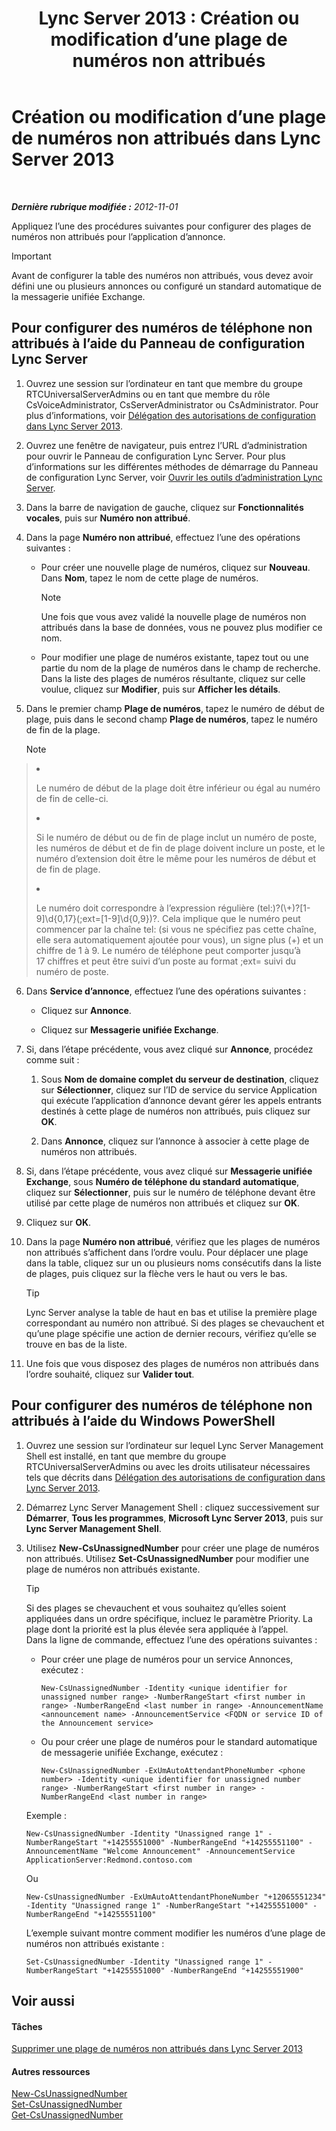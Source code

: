 ﻿---
title: 'Lync Server 2013 : Création ou modification d’une plage de numéros non attribués'
TOCTitle: Création ou modification d’une plage de numéros non attribués
ms:assetid: a102b226-0460-4d5c-82f9-79b8444fa958
ms:mtpsurl: https://technet.microsoft.com/fr-fr/library/Gg412748(v=OCS.15)
ms:contentKeyID: 49298356
ms.date: 05/20/2016
mtps_version: v=OCS.15
ms.translationtype: HT
---

# Création ou modification d’une plage de numéros non attribués dans Lync Server 2013

 

_**Dernière rubrique modifiée :** 2012-11-01_

Appliquez l’une des procédures suivantes pour configurer des plages de numéros non attribués pour l’application d’annonce.

> [!IMPORTANT]  
> Avant de configurer la table des numéros non attribués, vous devez avoir défini une ou plusieurs annonces ou configuré un standard automatique de la messagerie unifiée Exchange.

## Pour configurer des numéros de téléphone non attribués à l’aide du Panneau de configuration Lync Server

1.  Ouvrez une session sur l’ordinateur en tant que membre du groupe RTCUniversalServerAdmins ou en tant que membre du rôle CsVoiceAdministrator, CsServerAdministrator ou CsAdministrator. Pour plus d’informations, voir [Délégation des autorisations de configuration dans Lync Server 2013](lync-server-2013-delegate-setup-permissions.md).

2.  Ouvrez une fenêtre de navigateur, puis entrez l’URL d’administration pour ouvrir le Panneau de configuration Lync Server. Pour plus d’informations sur les différentes méthodes de démarrage du Panneau de configuration Lync Server, voir [Ouvrir les outils d’administration Lync Server](lync-server-2013-open-lync-server-administrative-tools.md).

3.  Dans la barre de navigation de gauche, cliquez sur **Fonctionnalités vocales**, puis sur **Numéro non attribué**.

4.  Dans la page **Numéro non attribué**, effectuez l’une des opérations suivantes :
    
      - Pour créer une nouvelle plage de numéros, cliquez sur **Nouveau**. Dans **Nom**, tapez le nom de cette plage de numéros.
        
        > [!NOTE]  
        > Une fois que vous avez validé la nouvelle plage de numéros non attribués dans la base de données, vous ne pouvez plus modifier ce nom.    
      - Pour modifier une plage de numéros existante, tapez tout ou une partie du nom de la plage de numéros dans le champ de recherche. Dans la liste des plages de numéros résultante, cliquez sur celle voulue, cliquez sur **Modifier**, puis sur **Afficher les détails**.

5.  Dans le premier champ **Plage de numéros**, tapez le numéro de début de plage, puis dans le second champ **Plage de numéros**, tapez le numéro de fin de la plage.
    
    > [!NOTE]  
    > <ul>    
> <li><p>Le numéro de début de la plage doit être inférieur ou égal au numéro de fin de celle-ci.</p></li>    
> <li><p>Si le numéro de début ou de fin de plage inclut un numéro de poste, les numéros de début et de fin de plage doivent inclure un poste, et le numéro d’extension doit être le même pour les numéros de début et de fin de plage.</p></li>    
> <li><p>Le numéro doit correspondre à l’expression régulière (tel:)?(\+)?[1-9]\d{0,17}(;ext=[1-9]\d{0,9})?. Cela implique que le numéro peut commencer par la chaîne tel: (si vous ne spécifiez pas cette chaîne, elle sera automatiquement ajoutée pour vous), un signe plus (+) et un chiffre de 1 à 9. Le numéro de téléphone peut comporter jusqu’à 17 chiffres et peut être suivi d’un poste au format ;ext= suivi du numéro de poste.</p></li>    </ul>


6.  Dans **Service d’annonce**, effectuez l’une des opérations suivantes :
    
      - Cliquez sur **Annonce**.
    
      - Cliquez sur **Messagerie unifiée Exchange**.

7.  Si, dans l’étape précédente, vous avez cliqué sur **Annonce**, procédez comme suit :
    
    1.  Sous **Nom de domaine complet du serveur de destination**, cliquez sur **Sélectionner**, cliquez sur l’ID de service du service Application qui exécute l’application d’annonce devant gérer les appels entrants destinés à cette plage de numéros non attribués, puis cliquez sur **OK**.
    
    2.  Dans **Annonce**, cliquez sur l’annonce à associer à cette plage de numéros non attribués.

8.  Si, dans l’étape précédente, vous avez cliqué sur **Messagerie unifiée Exchange**, sous **Numéro de téléphone du standard automatique**, cliquez sur **Sélectionner**, puis sur le numéro de téléphone devant être utilisé par cette plage de numéros non attribués et cliquez sur **OK**.

9.  Cliquez sur **OK**.

10. Dans la page **Numéro non attribué**, vérifiez que les plages de numéros non attribués s’affichent dans l’ordre voulu. Pour déplacer une plage dans la table, cliquez sur un ou plusieurs noms consécutifs dans la liste de plages, puis cliquez sur la flèche vers le haut ou vers le bas.
    
    > [!tip]  
    > Lync Server analyse la table de haut en bas et utilise la première plage correspondant au numéro non attribué. Si des plages se chevauchent et qu’une plage spécifie une action de dernier recours, vérifiez qu’elle se trouve en bas de la liste.

11. Une fois que vous disposez des plages de numéros non attribués dans l’ordre souhaité, cliquez sur **Valider tout**.

## Pour configurer des numéros de téléphone non attribués à l’aide du Windows PowerShell

1.  Ouvrez une session sur l’ordinateur sur lequel Lync Server Management Shell est installé, en tant que membre du groupe RTCUniversalServerAdmins ou avec les droits utilisateur nécessaires tels que décrits dans [Délégation des autorisations de configuration dans Lync Server 2013](lync-server-2013-delegate-setup-permissions.md).

2.  Démarrez Lync Server Management Shell : cliquez successivement sur **Démarrer**, **Tous les programmes**, **Microsoft Lync Server 2013**, puis sur **Lync Server Management Shell**.

3.  Utilisez **New-CsUnassignedNumber** pour créer une plage de numéros non attribués. Utilisez **Set-CsUnassignedNumber** pour modifier une plage de numéros non attribués existante.
    
    > [!tip]  
    > Si des plages se chevauchent et vous souhaitez qu’elles soient appliquées dans un ordre spécifique, incluez le paramètre Priority. La plage dont la priorité est la plus élevée sera appliquée à l’appel.    
    Dans la ligne de commande, effectuez l’une des opérations suivantes :
    
      - Pour créer une plage de numéros pour un service Annonces, exécutez :
        
            New-CsUnassignedNumber -Identity <unique identifier for unassigned number range> -NumberRangeStart <first number in range> -NumberRangeEnd <last number in range> -AnnouncementName <announcement name> -AnnouncementService <FQDN or service ID of the Announcement service>
    
      - Ou pour créer une plage de numéros pour le standard automatique de messagerie unifiée Exchange, exécutez :
        
            New-CsUnassignedNumber -ExUmAutoAttendantPhoneNumber <phone number> -Identity <unique identifier for unassigned number range> -NumberRangeStart <first number in range> -NumberRangeEnd <last number in range>
    
    Exemple :
    
        New-CsUnassignedNumber -Identity "Unassigned range 1" -NumberRangeStart "+14255551000" -NumberRangeEnd "+14255551100" -AnnouncementName "Welcome Announcement" -AnnouncementService ApplicationServer:Redmond.contoso.com
    
    Ou
    
        New-CsUnassignedNumber -ExUmAutoAttendantPhoneNumber "+12065551234" -Identity "Unassigned range 1" -NumberRangeStart "+14255551000" -NumberRangeEnd "+14255551100"
    
    L’exemple suivant montre comment modifier les numéros d’une plage de numéros non attribués existante :
    
        Set-CsUnassignedNumber -Identity "Unassigned range 1" -NumberRangeStart "+14255551000" -NumberRangeEnd "+14255551900"

## Voir aussi

#### Tâches

[Supprimer une plage de numéros non attribués dans Lync Server 2013](lync-server-2013-delete-an-unassigned-number-range.md)  

#### Autres ressources

[New-CsUnassignedNumber](https://docs.microsoft.com/en-us/powershell/module/skype/New-CsUnassignedNumber)  
[Set-CsUnassignedNumber](https://docs.microsoft.com/en-us/powershell/module/skype/Set-CsUnassignedNumber)  
[Get-CsUnassignedNumber](https://docs.microsoft.com/en-us/powershell/module/skype/Get-CsUnassignedNumber)

